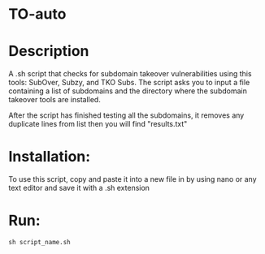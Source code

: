 # TO-auto

# Description 

A .sh script that checks for subdomain takeover vulnerabilities using this tools: 
SubOver, Subzy, and TKO Subs. The script asks you to input a file containing a list of subdomains and the directory where the subdomain takeover tools are installed.

After the script has finished testing all the subdomains, it removes any duplicate lines from list then you will find "results.txt" 


# Installation:

To use this script, copy and paste it into a new file in by using nano or any text editor and save it with a .sh extension


# Run:

```
sh script_name.sh
```
